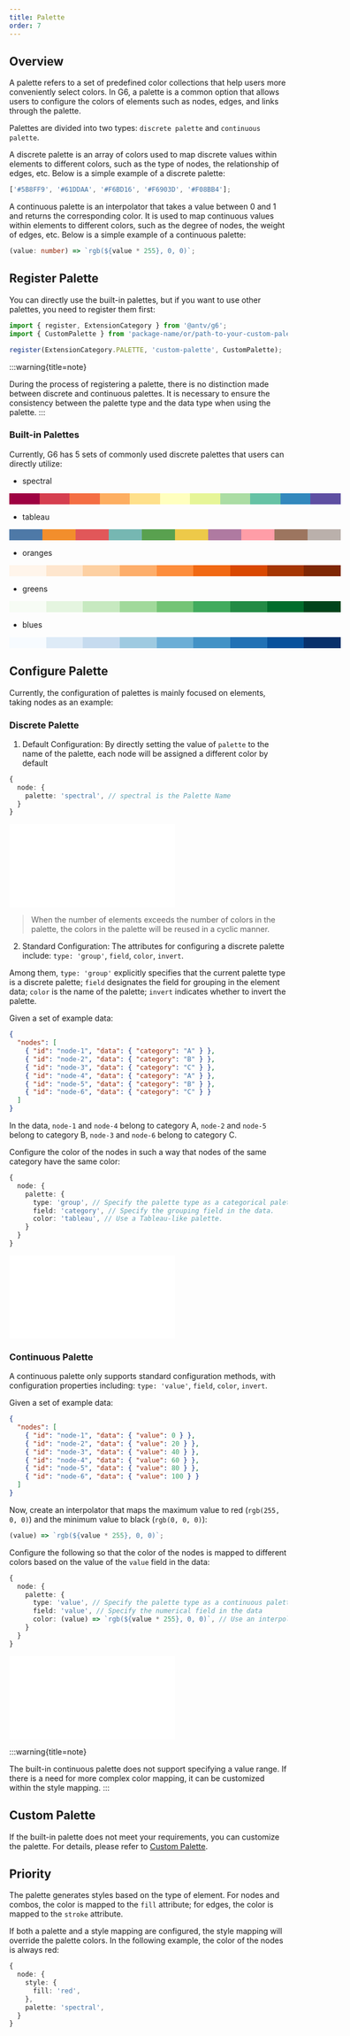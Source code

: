 ```yaml
---
title: Palette
order: 7
---
```


## Overview

A palette refers to a set of predefined color collections that help users more conveniently select colors. In G6, a palette is a common option that allows users to configure the colors of elements such as nodes, edges, and links through the palette.

Palettes are divided into two types: `discrete palette` and `continuous palette`.

A discrete palette is an array of colors used to map discrete values within elements to different colors, such as the type of nodes, the relationship of edges, etc. Below is a simple example of a discrete palette:

```typescript
['#5B8FF9', '#61DDAA', '#F6BD16', '#F6903D', '#F08BB4'];
```

A continuous palette is an interpolator that takes a value between 0 and 1 and returns the corresponding color. It is used to map continuous values within elements to different colors, such as the degree of nodes, the weight of edges, etc. Below is a simple example of a continuous palette:

```typescript
(value: number) => `rgb(${value * 255}, 0, 0)`;
```

## Register Palette

You can directly use the built-in palettes, but if you want to use other palettes, you need to register them first:

```typescript
import { register, ExtensionCategory } from '@antv/g6';
import { CustomPalette } from 'package-name/or/path-to-your-custom-palette';

register(ExtensionCategory.PALETTE, 'custom-palette', CustomPalette);
```

:::warning{title=note}

During the process of registering a palette, there is no distinction made between discrete and continuous palettes. It is necessary to ensure the consistency between the palette type and the data type when using the palette.
:::

### Built-in Palettes

Currently, G6 has 5 sets of commonly used discrete palettes that users can directly utilize:

- spectral

<div style="display: flex; width: 600px; height: 20px;"><style>div{flex-grow:1}</style><div style="background: rgb(158, 1, 66);"></div><div style="background: rgb(213, 62, 79);"></div><div style="background: rgb(244, 109, 67);"></div><div style="background: rgb(253, 174, 97);"></div><div style="background: rgb(254, 224, 139);"></div><div style="background: rgb(255, 255, 191);"></div><div style="background: rgb(230, 245, 152);"></div><div style="background: rgb(171, 221, 164);"></div><div style="background: rgb(102, 194, 165);"></div><div style="background: rgb(50, 136, 189);"></div><div style="background: rgb(94, 79, 162);"></div></div>

- tableau

<div style="display: flex; width: 600px; height: 20px;"><style>div{flex-grow:1}</style><div style="background: rgb(78, 121, 167);"></div><div style="background: rgb(242, 142, 44);"></div><div style="background: rgb(225, 87, 89);"></div><div style="background: rgb(118, 183, 178);"></div><div style="background: rgb(89, 161, 79);"></div><div style="background: rgb(237, 201, 73);"></div><div style="background: rgb(175, 122, 161);"></div><div style="background: rgb(255, 157, 167);"></div><div style="background: rgb(156, 117, 95);"></div><div style="background: rgb(186, 176, 171);"></div></div>

- oranges

<div style="display: flex; width: 600px; height: 20px;"><style>div{flex-grow:1}</style><div style="background: rgb(255, 245, 235);"></div><div style="background: rgb(254, 230, 206);"></div><div style="background: rgb(253, 208, 162);"></div><div style="background: rgb(253, 174, 107);"></div><div style="background: rgb(253, 141, 60);"></div><div style="background: rgb(241, 105, 19);"></div><div style="background: rgb(217, 72, 1);"></div><div style="background: rgb(166, 54, 3);"></div><div style="background: rgb(127, 39, 4);"></div></div>

- greens

<div style="display: flex; width: 600px; height: 20px;"><style>div{flex-grow:1}</style><div style="background: rgb(247, 252, 245);"></div><div style="background: rgb(229, 245, 224);"></div><div style="background: rgb(199, 233, 192);"></div><div style="background: rgb(161, 217, 155);"></div><div style="background: rgb(116, 196, 118);"></div><div style="background: rgb(65, 171, 93);"></div><div style="background: rgb(35, 139, 69);"></div><div style="background: rgb(0, 109, 44);"></div><div style="background: rgb(0, 68, 27);"></div></div>

- blues

<div style="display: flex; width: 600px; height: 20px;"><style>div{flex-grow:1}</style><div style="background: rgb(247, 251, 255);"></div><div style="background: rgb(222, 235, 247);"></div><div style="background: rgb(198, 219, 239);"></div><div style="background: rgb(158, 202, 225);"></div><div style="background: rgb(107, 174, 214);"></div><div style="background: rgb(66, 146, 198);"></div><div style="background: rgb(33, 113, 181);"></div><div style="background: rgb(8, 81, 156);"></div><div style="background: rgb(8, 48, 107);"></div></div>

## Configure Palette

Currently, the configuration of palettes is mainly focused on elements, taking nodes as an example:

### Discrete Palette

1. Default Configuration: By directly setting the value of `palette` to the name of the palette, each node will be assigned a different color by default

```typescript
{
  node: {
    palette: 'spectral', // spectral is the Palette Name
  }
}
```

<embed src="@/docs/manual/core-concept-common/palette/default-config.md"></embed>

> When the number of elements exceeds the number of colors in the palette, the colors in the palette will be reused in a cyclic manner.

2. Standard Configuration: The attributes for configuring a discrete palette include: `type: 'group'`, `field`, `color`, `invert`.

Among them, `type: 'group'` explicitly specifies that the current palette type is a discrete palette; `field` designates the field for grouping in the element data; `color` is the name of the palette; `invert` indicates whether to invert the palette.

Given a set of example data:

```json
{
  "nodes": [
    { "id": "node-1", "data": { "category": "A" } },
    { "id": "node-2", "data": { "category": "B" } },
    { "id": "node-3", "data": { "category": "C" } },
    { "id": "node-4", "data": { "category": "A" } },
    { "id": "node-5", "data": { "category": "B" } },
    { "id": "node-6", "data": { "category": "C" } }
  ]
}
```

In the data, `node-1` and `node-4` belong to category A, `node-2` and `node-5` belong to category B, `node-3` and `node-6` belong to category C.

Configure the color of the nodes in such a way that nodes of the same category have the same color:

```typescript
{
  node: {
    palette: {
      type: 'group', // Specify the palette type as a categorical palette.
      field: 'category', // Specify the grouping field in the data.
      color: 'tableau', // Use a Tableau-like palette.
    }
  }
}
```

<embed src="@/docs/manual/core-concept-common/palette/standard-config.md"></embed>

### Continuous Palette

A continuous palette only supports standard configuration methods, with configuration properties including: `type: 'value'`, `field`, `color`, `invert`.

Given a set of example data:

```json
{
  "nodes": [
    { "id": "node-1", "data": { "value": 0 } },
    { "id": "node-2", "data": { "value": 20 } },
    { "id": "node-3", "data": { "value": 40 } },
    { "id": "node-4", "data": { "value": 60 } },
    { "id": "node-5", "data": { "value": 80 } },
    { "id": "node-6", "data": { "value": 100 } }
  ]
}
```

Now, create an interpolator that maps the maximum value to red (`rgb(255, 0, 0)`) and the minimum value to black (`rgb(0, 0, 0)`):

```typescript
(value) => `rgb(${value * 255}, 0, 0)`;
```

Configure the following so that the color of the nodes is mapped to different colors based on the value of the `value` field in the data:

```typescript
{
  node: {
    palette: {
      type: 'value', // Specify the palette type as a continuous palette
      field: 'value', // Specify the numerical field in the data
      color: (value) => `rgb(${value * 255}, 0, 0)`, // Use an interpolator
    }
  }
}
```

<embed src="@/docs/manual/core-concept-common/palette/continuous-palette.md"></embed>

:::warning{title=note}

The built-in continuous palette does not support specifying a value range. If there is a need for more complex color mapping, it can be customized within the style mapping.
:::

## Custom Palette

If the built-in palette does not meet your requirements, you can customize the palette. For details, please refer to [Custom Palette](/en/manual/custom-extension/palette).

## Priority

The palette generates styles based on the type of element. For nodes and combos, the color is mapped to the `fill` attribute; for edges, the color is mapped to the `stroke` attribute.

If both a palette and a style mapping are configured, the style mapping will override the palette colors. In the following example, the color of the nodes is always red:

```typescript
{
  node: {
    style: {
      fill: 'red',
    },
    palette: 'spectral',
  }
}
```
